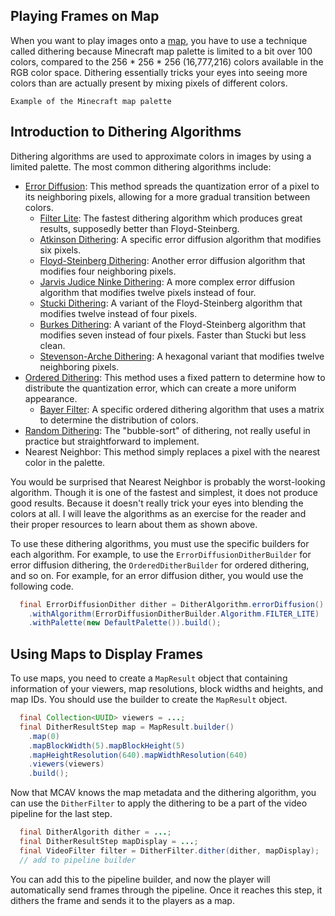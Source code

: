 ## Playing Frames on Map
When you want to play images onto a [map](https://minecraft.fandom.com/wiki/Map), you have to use a technique called 
dithering because Minecraft map palette is limited to a bit over 100 colors, compared to the 256 * 256 * 256 
(16,777,216) colors available in the RGB color space. Dithering essentially tricks your eyes into seeing more colors 
than are actually present by mixing pixels of different colors.

```{figure} images/palette.png
Example of the Minecraft map palette
```

## Introduction to Dithering Algorithms
Dithering algorithms are used to approximate colors in images by using a limited palette. The most common dithering 
algorithms include:
- [Error Diffusion](https://en.wikipedia.org/wiki/Error_diffusion): This method spreads the quantization error of a 
  pixel to its neighboring pixels, allowing for a more gradual transition between colors.
  - [Filter Lite](https://gist.githubusercontent.com/robertlugg/f0b618587c2981b744716999573c5b65/raw/cc76171ff7cfb508b056a9a9e32c12c08b8f86db/DHALF.TXT):
    The fastest dithering algorithm which produces great results, supposedly better than Floyd-Steinberg.
  - [Atkinson Dithering](https://en.wikipedia.org/wiki/Atkinson_dithering): A specific error diffusion algorithm that 
    modifies six pixels.
  - [Floyd-Steinberg Dithering](https://en.wikipedia.org/wiki/Floyd%E2%80%93Steinberg_dithering): Another error diffusion 
    algorithm that modifies four neighboring pixels.
  - [Jarvis Judice Ninke Dithering](https://www.researchgate.net/publication/342085636_Computational_experiment_of_error_diffusion_dithering_for_depth_reduction_in_images): 
    A more complex error diffusion algorithm that modifies twelve pixels instead of four.
  - [Stucki Dithering](https://en.wikipedia.org/wiki/Stucki_dithering): A variant of the Floyd-Steinberg algorithm that 
    modifies twelve instead of four pixels.
  - [Burkes Dithering](https://www.cyotek.com/blog/dithering-an-image-using-the-burkes-algorithm-in-csharp): A variant 
    of the Floyd-Steinberg algorithm that modifies seven instead of four pixels. Faster than Stucki but less clean.
  - [Stevenson-Arche Dithering](https://danieltemkin.com/DitherStudies?cols=%2300ff00%2C%23ff00ff&s=127%2C127&c=%23c7b0a2&algo=StephensonArce&flow=ltor&size=8&shape=square):
    A hexagonal variant that modifies twelve neighboring pixels.
- [Ordered Dithering](https://en.wikipedia.org/wiki/Ordered_dithering): This method uses a fixed pattern to determine 
  how to distribute the quantization error, which can create a more uniform appearance.
  - [Bayer Filter](https://en.wikipedia.org/wiki/Bayer_filter): A specific ordered dithering algorithm that uses a 
    matrix to determine the distribution of colors.
- [Random Dithering](https://www.visgraf.impa.br/Courses/ip00/proj/Dithering1/random_dithering.html): The "bubble-sort"
  of dithering, not really useful in practice but straightforward to implement.
- Nearest Neighbor: This method simply replaces a pixel with the nearest color in the palette.

You would be surprised that Nearest Neighbor is probably the worst-looking algorithm. Though it is one of the fastest 
and simplest, it does not produce good results. Because it doesn't really trick your eyes into blending the colors
at all. I will leave the algorithms as an exercise for the reader and their proper resources to learn about them as 
shown above.

To use these dithering algorithms, you must use the specific builders for each algorithm. For example, to use the
`ErrorDiffusionDitherBuilder` for error diffusion dithering, the `OrderedDitherBuilder` for ordered dithering, and so
on. For example, for an error diffusion dither, you would use the following code.

```java
  final ErrorDiffusionDither dither = DitherAlgorithm.errorDiffusion()
    .withAlgorithm(ErrorDiffusionDitherBuilder.Algorithm.FILTER_LITE)
    .withPalette(new DefaultPalette()).build();
```

## Using Maps to Display Frames
To use maps, you need to create a `MapResult` object that containing information of your viewers, map resolutions,
block widths and heights, and map IDs. You should use the builder to create the `MapResult` object.

```java
  final Collection<UUID> viewers = ...;
  final DitherResultStep map = MapResult.builder()
    .map(0)
    .mapBlockWidth(5).mapBlockHeight(5)
    .mapHeightResolution(640).mapWidthResolution(640)
    .viewers(viewers)
    .build();
```

Now that MCAV knows the map metadata and the dithering algorithm, you can use the `DitherFilter` to apply the dithering
to be a part of the video pipeline for the last step.

```java
  final DitherAlgorith dither = ...;
  final DitherResultStep mapDisplay = ...;
  final VideoFilter filter = DitherFilter.dither(dither, mapDisplay);
  // add to pipeline builder
```

You can add this to the pipeline builder, and now the player will automatically send frames through the pipeline. Once
it reaches this step, it dithers the frame and sends it to the players as a map.